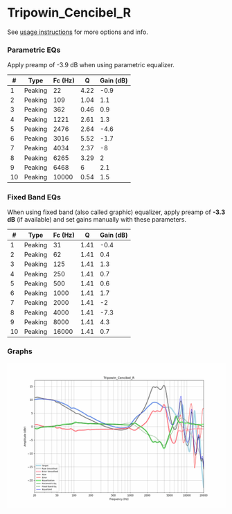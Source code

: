 # Tripowin_Cencibel_R
See [usage instructions](https://github.com/jaakkopasanen/AutoEq#usage) for more options and info.

### Parametric EQs
Apply preamp of -3.9 dB when using parametric equalizer.

|   # | Type    |   Fc (Hz) |    Q |   Gain (dB) |
|-----|---------|-----------|------|-------------|
|   1 | Peaking |        22 | 4.22 |        -0.9 |
|   2 | Peaking |       109 | 1.04 |         1.1 |
|   3 | Peaking |       362 | 0.46 |         0.9 |
|   4 | Peaking |      1221 | 2.61 |         1.3 |
|   5 | Peaking |      2476 | 2.64 |        -4.6 |
|   6 | Peaking |      3016 | 5.52 |        -1.7 |
|   7 | Peaking |      4034 | 2.37 |        -8   |
|   8 | Peaking |      6265 | 3.29 |         2   |
|   9 | Peaking |      6468 | 6    |         2.1 |
|  10 | Peaking |     10000 | 0.54 |         1.5 |

### Fixed Band EQs
When using fixed band (also called graphic) equalizer, apply preamp of **-3.3 dB** (if available) and set gains manually with these parameters.

|   # | Type    |   Fc (Hz) |    Q |   Gain (dB) |
|-----|---------|-----------|------|-------------|
|   1 | Peaking |        31 | 1.41 |        -0.4 |
|   2 | Peaking |        62 | 1.41 |         0.4 |
|   3 | Peaking |       125 | 1.41 |         1.3 |
|   4 | Peaking |       250 | 1.41 |         0.7 |
|   5 | Peaking |       500 | 1.41 |         0.6 |
|   6 | Peaking |      1000 | 1.41 |         1.7 |
|   7 | Peaking |      2000 | 1.41 |        -2   |
|   8 | Peaking |      4000 | 1.41 |        -7.3 |
|   9 | Peaking |      8000 | 1.41 |         4.3 |
|  10 | Peaking |     16000 | 1.41 |         0.7 |

### Graphs
![](./Tripowin_Cencibel_R.png)
